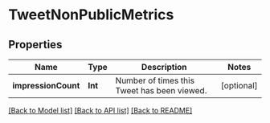 # TweetNonPublicMetrics

## Properties
Name | Type | Description | Notes
------------ | ------------- | ------------- | -------------
**impressionCount** | **Int** | Number of times this Tweet has been viewed. | [optional] 

[[Back to Model list]](../README.md#documentation-for-models) [[Back to API list]](../README.md#documentation-for-api-endpoints) [[Back to README]](../README.md)


